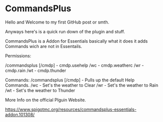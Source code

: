 # CommandsPlus

Hello and Welcome to my first GitHub post or smth.

Anyways here's is a quick run down of the plugin and stuff.

CommandsPlus is a Addon for Essentials basically what it does it adds Commands wich are not in Essentails.

Permissions:

/commandsplus [/cmdp] - cmdp.usehelp
/wc - cmdp.weatherc
/wr - cmdp.rain
/wt - cmdp.thunder

Commands:
/commandsplus [/cmdp] - Pulls up the default Help Commands.
/wc - Set's the weather to Clear
/wr - Set's the weather to Rain
/wt - Set's the weather to Thunder

More Info on the official Plguin Website.

https://www.spigotmc.org/resources/commandsplus-essentials-addon.101308/
